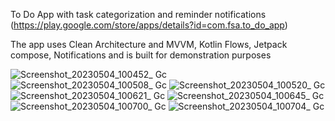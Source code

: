 To Do App with task categorization and reminder notifications (https://play.google.com/store/apps/details?id=com.fsa.to_do_app)

The app uses Clean Architecture and MVVM, Kotlin Flows, Jetpack compose, Notifications and is built for demonstration purposes

![Screenshot_20230504_100452_ Gc](https://github.com/firuza-hub/FSA_ToDo/assets/52698220/93dcfad6-86a7-4224-860c-06e93d47b916)
![Screenshot_20230504_100508_ Gc](https://github.com/firuza-hub/FSA_ToDo/assets/52698220/27c23555-08d7-4656-afc6-eb3ee5a54afe)
![Screenshot_20230504_100520_ Gc](https://github.com/firuza-hub/FSA_ToDo/assets/52698220/ebb365ea-1545-4e0f-b426-c51fd25540ff)
![Screenshot_20230504_100621_ Gc](https://github.com/firuza-hub/FSA_ToDo/assets/52698220/a0646747-2f67-43a2-af17-99ca56a5c1a3)
![Screenshot_20230504_100645_ Gc](https://github.com/firuza-hub/FSA_ToDo/assets/52698220/a2b052cd-9d79-406f-992f-612e21184174)
![Screenshot_20230504_100700_ Gc](https://github.com/firuza-hub/FSA_ToDo/assets/52698220/f611d104-2047-48bd-b660-b7020f8d1dc2)
![Screenshot_20230504_100704_ Gc](https://github.com/firuza-hub/FSA_ToDo/assets/52698220/ae8c8063-1067-4473-9b4b-c16ee6f38d24)
